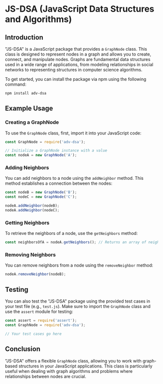 # JS-DSA (JavaScript Data Structures and Algorithms)

## Introduction
"JS-DSA" is a JavaScript package that provides a `GraphNode` class. This class is designed to represent nodes in a graph and allows you to create, connect, and manipulate nodes. Graphs are fundamental data structures used in a wide range of applications, from modeling relationships in social networks to representing structures in computer science algorithms.

To get started, you can install the package via npm using the following command:

```bash
npm install adv-dsa
```

## Example Usage

### Creating a GraphNode
To use the `GraphNode` class, first, import it into your JavaScript code:

```javascript
const GraphNode = require('adv-dsa');

// Initialize a GraphNode instance with a value
const nodeA = new GraphNode('A');
```

### Adding Neighbors
You can add neighbors to a node using the `addNeighbor` method. This method establishes a connection between the nodes:

```javascript
const nodeB = new GraphNode('B');
const nodeC = new GraphNode('C');

nodeA.addNeighbor(nodeB);
nodeA.addNeighbor(nodeC);
```

### Getting Neighbors
To retrieve the neighbors of a node, use the `getNeighbors` method:

```javascript
const neighborsOfA = nodeA.getNeighbors(); // Returns an array of neighbor nodes (nodeB, nodeC)
```

### Removing Neighbors
You can remove neighbors from a node using the `removeNeighbor` method:

```javascript
nodeA.removeNeighbor(nodeB);
```

## Testing

You can also test the "JS-DSA" package using the provided test cases in your test file (e.g., `test.js`). Make sure to import the `GraphNode` class and use the `assert` module for testing:

```javascript
const assert = require('assert');
const GraphNode = require('adv-dsa');

// Your test cases go here
```

## Conclusion
"JS-DSA" offers a flexible `GraphNode` class, allowing you to work with graph-based structures in your JavaScript applications. This class is particularly useful when dealing with graph algorithms and problems where relationships between nodes are crucial.
